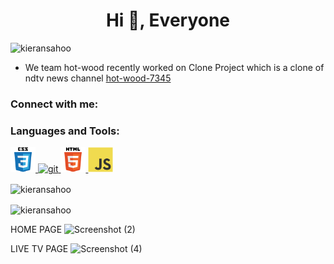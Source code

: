 <h1 align="center">Hi 👋, Everyone</h1>


<p align="left"> <img src="https://komarev.com/ghpvc/?username=kieransahoo&label=Profile%20views&color=0e75b6&style=flat" alt="kieransahoo" /> </p>

- We team hot-wood recently worked on Clone Project which is a clone of ndtv news channel  [hot-wood-7345](https://ndtv-hot-wood-7345.netlify.app/)

<h3 align="left">Connect with me:</h3>
<p align="left">
</p>

<h3 align="left">Languages and Tools:</h3>
<p align="left"> <a href="https://www.w3schools.com/css/" target="_blank" rel="noreferrer"> <img src="https://raw.githubusercontent.com/devicons/devicon/master/icons/css3/css3-original-wordmark.svg" alt="css3" width="40" height="40"/> </a> <a href="https://git-scm.com/" target="_blank" rel="noreferrer"> <img src="https://www.vectorlogo.zone/logos/git-scm/git-scm-icon.svg" alt="git" width="40" height="40"/> </a> <a href="https://www.w3.org/html/" target="_blank" rel="noreferrer"> <img src="https://raw.githubusercontent.com/devicons/devicon/master/icons/html5/html5-original-wordmark.svg" alt="html5" width="40" height="40"/> </a> <a href="https://developer.mozilla.org/en-US/docs/Web/JavaScript" target="_blank" rel="noreferrer"> <img src="https://raw.githubusercontent.com/devicons/devicon/master/icons/javascript/javascript-original.svg" alt="javascript" width="40" height="40"/> </a> </p>

<p><img align="center" src="https://github-readme-stats.vercel.app/api/top-langs?username=kieransahoo&show_icons=true&locale=en&layout=compact" alt="kieransahoo" /></p>

<p><img align="center" src="https://github-readme-streak-stats.herokuapp.com/?user=kieransahoo&" alt="kieransahoo" /></p>



HOME PAGE
![Screenshot (2)](https://user-images.githubusercontent.com/101393428/180765477-c20b6d79-dba5-45ad-b4f9-95c568cafab6.png)

LIVE TV PAGE 
![Screenshot (4)](https://user-images.githubusercontent.com/101393428/180765681-309b9d1d-6e11-4569-bdc9-830311c44e32.png)

